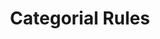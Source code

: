 ---
title: "Categorial Rules"

categories: ['']

tags: ['Categorial', 'Rules']

arwords: 'قواعد تكوين الجملة على أساس الفئة'

arexps: []

enwords: ['Categorial Rules']

enexps: []

arlexicons: 'ق'

enlexicons: 'C'

authors: ['Ruqayya Roshdy']

translators: ['']

citations: 'مقدمة في حوسبة اللغة العربية'

sources: 'مركز الملك عبدالله بن عبدالعزيز الدولي لخدمة اللغة العربية'

slug: ""
---